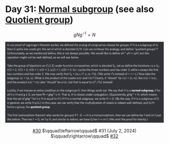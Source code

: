 # Day 31: [Normal subgroup](https://en.wikipedia.org/wiki/Normal_subgroup) (see also [Quotient group](https://en.wikipedia.org/wiki/Quotient_group))

$$gNg^{-1}=N$$

<picture><img alt="Day 31" src="0031.png"></picture>

<center><a href="0030.html">#30</a> $\qquad\leftarrow\qquad$ #31 (July 2, 2024) $\qquad\rightarrow\qquad$ <a href="0032.html">#32</a></center>